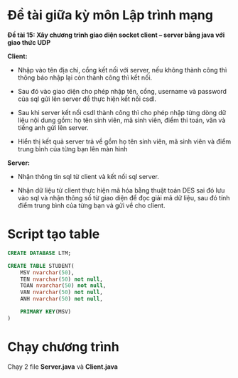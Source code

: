 # Đề tài giữa kỳ môn Lập trình mạng

**Đề tài 15: Xây chương trình giao diện socket client – server bằng java với giao thức UDP**
 	
**Client:**

- Nhập vào tên địa chỉ, cổng kết nối với server, nếu không thành công thì thông báo nhập lại còn thành công thì kết nối.

- Sau đó vào giao diện cho phép nhập tên, cổng, username và password của sql gửi lên server để thực hiện kết nối csdl.

- Sau khi server kết nối csdl thành công thì cho phép nhập từng dòng dữ liệu nội dung gồm: họ tên sinh viên, mã sinh viên, điểm thi toán, văn và tiếng anh gửi lên server.

- Hiển thị kết quả server trả về gồm họ tên sinh viên, mã sinh viên và điểm trung bình của từng bạn lên màn hình
 	
**Server:** 

- Nhận thông tin sql từ client và kết nối sql server.

- Nhận dữ liệu từ client thực hiện mã hóa bằng thuật toán DES sai đó lưu vào sql và nhận thông số từ giao diện để đọc giải mã dữ liệu, sau đó tính điểm trung bình của từng bạn và gửi về cho client.


# Script tạo table

```sql
CREATE DATABASE LTM;

CREATE TABLE STUDENT(
	MSV nvarchar(50),
	TEN nvarchar(50) not null,
	TOAN nvarchar(50) not null,
	VAN nvarchar(50) not null,
	ANH nvarchar(50) not null,

	PRIMARY KEY(MSV)
)
```

# Chạy chương trình

Chạy 2 file **Server.java** và **Client.java**